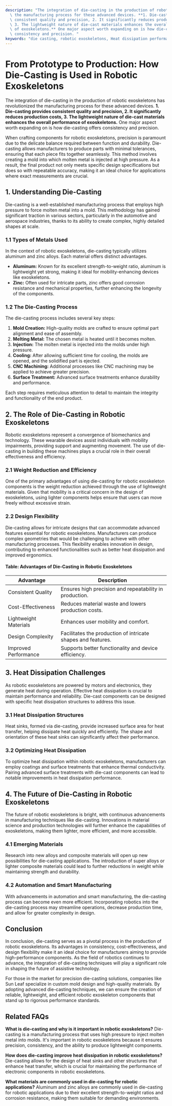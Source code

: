 ```yaml
---
description: "The integration of die-casting in the production of robotic exoskeletons has revolutionized\
  \ the manufacturing process for these advanced devices. **1. Die-casting provides\
  \ consistent quality and precision, 2. It significantly reduces production costs,\
  \ 3. The lightweight nature of die-cast materials enhances the overall performance\
  \ of exoskeletons.** One major aspect worth expanding on is how die-casting offers\
  \ consistency and precision. "
keywords: "die casting, robotic exoskeletons, Heat dissipation performance, Die-cast aluminum"
---
```

# From Prototype to Production: How Die-Casting is Used in Robotic Exoskeletons

The integration of die-casting in the production of robotic exoskeletons has revolutionized the manufacturing process for these advanced devices. **1. Die-casting provides consistent quality and precision, 2. It significantly reduces production costs, 3. The lightweight nature of die-cast materials enhances the overall performance of exoskeletons.** One major aspect worth expanding on is how die-casting offers consistency and precision. 

When crafting components for robotic exoskeletons, precision is paramount due to the delicate balance required between function and durability. Die-casting allows manufacturers to produce parts with minimal tolerances, ensuring that each piece fits together seamlessly. This method involves creating a mold into which molten metal is injected at high pressure. As a result, the final product not only meets specific design specifications but does so with repeatable accuracy, making it an ideal choice for applications where exact measurements are crucial.

## **1. Understanding Die-Casting**

Die-casting is a well-established manufacturing process that employs high pressure to force molten metal into a mold. This methodology has gained significant traction in various sectors, particularly in the automotive and aerospace industries, thanks to its ability to create complex, highly detailed shapes at scale.

### 1.1 **Types of Metals Used**

In the context of robotic exoskeletons, die-casting typically utilizes aluminum and zinc alloys. Each material offers distinct advantages. 

- **Aluminum:** Known for its excellent strength-to-weight ratio, aluminum is lightweight yet strong, making it ideal for mobility-enhancing devices like exoskeletons.
- **Zinc:** Often used for intricate parts, zinc offers good corrosion resistance and mechanical properties, further enhancing the longevity of the components.

### 1.2 **The Die-Casting Process**

The die-casting process includes several key steps:

1. **Mold Creation:** High-quality molds are crafted to ensure optimal part alignment and ease of assembly. 
2. **Melting Metal:** The chosen metal is heated until it becomes molten.
3. **Injection:** The molten metal is injected into the molds under high pressure.
4. **Cooling:** After allowing sufficient time for cooling, the molds are opened, and the solidified part is ejected.
5. **CNC Machining:** Additional processes like CNC machining may be applied to achieve greater precision.
6. **Surface Treatment:** Advanced surface treatments enhance durability and performance.

Each step requires meticulous attention to detail to maintain the integrity and functionality of the end product.

## **2. The Role of Die-Casting in Robotic Exoskeletons**

Robotic exoskeletons represent a convergence of biomechanics and technology. These wearable devices assist individuals with mobility impairments, providing support and augmenting movement. The use of die-casting in building these machines plays a crucial role in their overall effectiveness and efficiency.

### 2.1 **Weight Reduction and Efficiency**

One of the primary advantages of using die-casting for robotic exoskeleton components is the weight reduction achieved through the use of lightweight materials. Given that mobility is a critical concern in the design of exoskeletons, using lighter components helps ensure that users can move freely without excessive strain. 

### 2.2 **Design Flexibility**

Die-casting allows for intricate designs that can accommodate advanced features essential for robotic exoskeletons. Manufacturers can produce complex geometries that would be challenging to achieve with other manufacturing processes. This flexibility enables innovation in design, contributing to enhanced functionalities such as better heat dissipation and improved ergonomics.

#### Table: Advantages of Die-Casting in Robotic Exoskeletons

| Advantage                | Description                                                 |
|--------------------------|-------------------------------------------------------------|
| Consistent Quality       | Ensures high precision and repeatability in production.     |
| Cost-Effectiveness       | Reduces material waste and lowers production costs.         |
| Lightweight Materials     | Enhances user mobility and comfort.                        |
| Design Complexity        | Facilitates the production of intricate shapes and features.|
| Improved Performance      | Supports better functionality and device efficiency.       |

## **3. Heat Dissipation Challenges**

As robotic exoskeletons are powered by motors and electronics, they generate heat during operation. Effective heat dissipation is crucial to maintain performance and reliability. Die-cast components can be designed with specific heat dissipation structures to address this issue.

### 3.1 **Heat Dissipation Structures**

Heat sinks, formed via die-casting, provide increased surface area for heat transfer, helping dissipate heat quickly and efficiently. The shape and orientation of these heat sinks can significantly affect their performance.

### 3.2 **Optimizing Heat Dissipation**

To optimize heat dissipation within robotic exoskeletons, manufacturers can employ coatings and surface treatments that enhance thermal conductivity. Pairing advanced surface treatments with die-cast components can lead to notable improvements in heat dissipation performance.

## **4. The Future of Die-Casting in Robotic Exoskeletons**

The future of robotic exoskeletons is bright, with continuous advancements in manufacturing techniques like die-casting. Innovations in material science and production technologies will further enhance the capabilities of exoskeletons, making them lighter, more efficient, and more accessible.

### 4.1 **Emerging Materials**

Research into new alloys and composite materials will open up new possibilities for die-casting applications. The introduction of super alloys or lighter composite materials could lead to further reductions in weight while maintaining strength and durability.

### 4.2 **Automation and Smart Manufacturing**

With advancements in automation and smart manufacturing, the die-casting process can become even more efficient. Incorporating robotics into the die-casting process may streamline operations, decrease production time, and allow for greater complexity in design.

## **Conclusion**

In conclusion, die-casting serves as a pivotal process in the production of robotic exoskeletons. Its advantages in consistency, cost-effectiveness, and design flexibility make it an ideal choice for manufacturers aiming to provide high-performance components. As the field of robotics continues to advance, the integration of die-casting techniques will play a significant role in shaping the future of assistive technology.

For those in the market for precision die-casting solutions, companies like Sun Leaf specialize in custom mold design and high-quality materials. By adopting advanced die-casting techniques, we can ensure the creation of reliable, lightweight, and efficient robotic exoskeleton components that stand up to rigorous performance standards.

## **Related FAQs**

**What is die-casting and why is it important in robotic exoskeletons?**
Die-casting is a manufacturing process that uses high pressure to inject molten metal into molds. It's important in robotic exoskeletons because it ensures precision, consistency, and the ability to produce lightweight components.

**How does die-casting improve heat dissipation in robotic exoskeletons?**
Die-casting allows for the design of heat sinks and other structures that enhance heat transfer, which is crucial for maintaining the performance of electronic components in robotic exoskeletons.

**What materials are commonly used in die-casting for robotic applications?**
Aluminum and zinc alloys are commonly used in die-casting for robotic applications due to their excellent strength-to-weight ratios and corrosion resistance, making them suitable for demanding environments.
